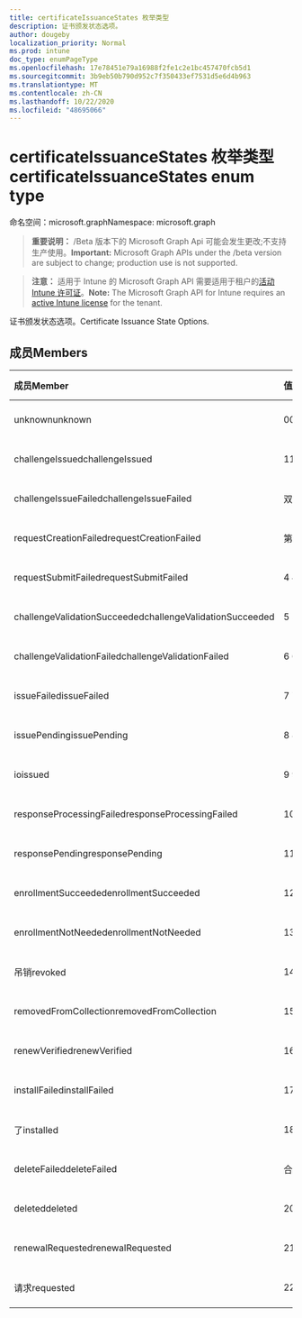 ```yaml
---
title: certificateIssuanceStates 枚举类型
description: 证书颁发状态选项。
author: dougeby
localization_priority: Normal
ms.prod: intune
doc_type: enumPageType
ms.openlocfilehash: 17e78451e79a16988f2fe1c2e1bc457470fcb5d1
ms.sourcegitcommit: 3b9eb50b790d952c7f350433ef7531d5e6d4b963
ms.translationtype: MT
ms.contentlocale: zh-CN
ms.lasthandoff: 10/22/2020
ms.locfileid: "48695066"
---
```

# <a name="certificateissuancestates-enum-type"></a><span data-ttu-id="e3384-103">certificateIssuanceStates 枚举类型</span><span class="sxs-lookup"><span data-stu-id="e3384-103">certificateIssuanceStates enum type</span></span>

<span data-ttu-id="e3384-104">命名空间：microsoft.graph</span><span class="sxs-lookup"><span data-stu-id="e3384-104">Namespace: microsoft.graph</span></span>

> <span data-ttu-id="e3384-105">**重要说明：** /Beta 版本下的 Microsoft Graph Api 可能会发生更改;不支持生产使用。</span><span class="sxs-lookup"><span data-stu-id="e3384-105">**Important:** Microsoft Graph APIs under the /beta version are subject to change; production use is not supported.</span></span>

> <span data-ttu-id="e3384-106">**注意：** 适用于 Intune 的 Microsoft Graph API 需要适用于租户的[活动 Intune 许可证](https://go.microsoft.com/fwlink/?linkid=839381)。</span><span class="sxs-lookup"><span data-stu-id="e3384-106">**Note:** The Microsoft Graph API for Intune requires an [active Intune license](https://go.microsoft.com/fwlink/?linkid=839381) for the tenant.</span></span>

<span data-ttu-id="e3384-107">证书颁发状态选项。</span><span class="sxs-lookup"><span data-stu-id="e3384-107">Certificate Issuance State Options.</span></span>

## <a name="members"></a><span data-ttu-id="e3384-108">成员</span><span class="sxs-lookup"><span data-stu-id="e3384-108">Members</span></span>
|<span data-ttu-id="e3384-109">成员</span><span class="sxs-lookup"><span data-stu-id="e3384-109">Member</span></span>|<span data-ttu-id="e3384-110">值</span><span class="sxs-lookup"><span data-stu-id="e3384-110">Value</span></span>|<span data-ttu-id="e3384-111">说明</span><span class="sxs-lookup"><span data-stu-id="e3384-111">Description</span></span>|
|:---|:---|:---|
|<span data-ttu-id="e3384-112">unknown</span><span class="sxs-lookup"><span data-stu-id="e3384-112">unknown</span></span>|<span data-ttu-id="e3384-113">0</span><span class="sxs-lookup"><span data-stu-id="e3384-113">0</span></span>|<span data-ttu-id="e3384-114">尚未记录</span><span class="sxs-lookup"><span data-stu-id="e3384-114">Not yet documented</span></span>|
|<span data-ttu-id="e3384-115">challengeIssued</span><span class="sxs-lookup"><span data-stu-id="e3384-115">challengeIssued</span></span>|<span data-ttu-id="e3384-116">1</span><span class="sxs-lookup"><span data-stu-id="e3384-116">1</span></span>|<span data-ttu-id="e3384-117">尚未记录</span><span class="sxs-lookup"><span data-stu-id="e3384-117">Not yet documented</span></span>|
|<span data-ttu-id="e3384-118">challengeIssueFailed</span><span class="sxs-lookup"><span data-stu-id="e3384-118">challengeIssueFailed</span></span>|<span data-ttu-id="e3384-119">双面</span><span class="sxs-lookup"><span data-stu-id="e3384-119">2</span></span>|<span data-ttu-id="e3384-120">尚未记录</span><span class="sxs-lookup"><span data-stu-id="e3384-120">Not yet documented</span></span>|
|<span data-ttu-id="e3384-121">requestCreationFailed</span><span class="sxs-lookup"><span data-stu-id="e3384-121">requestCreationFailed</span></span>|<span data-ttu-id="e3384-122">第三章</span><span class="sxs-lookup"><span data-stu-id="e3384-122">3</span></span>|<span data-ttu-id="e3384-123">尚未记录</span><span class="sxs-lookup"><span data-stu-id="e3384-123">Not yet documented</span></span>|
|<span data-ttu-id="e3384-124">requestSubmitFailed</span><span class="sxs-lookup"><span data-stu-id="e3384-124">requestSubmitFailed</span></span>|<span data-ttu-id="e3384-125">4 </span><span class="sxs-lookup"><span data-stu-id="e3384-125">4</span></span>|<span data-ttu-id="e3384-126">尚未记录</span><span class="sxs-lookup"><span data-stu-id="e3384-126">Not yet documented</span></span>|
|<span data-ttu-id="e3384-127">challengeValidationSucceeded</span><span class="sxs-lookup"><span data-stu-id="e3384-127">challengeValidationSucceeded</span></span>|<span data-ttu-id="e3384-128">5 </span><span class="sxs-lookup"><span data-stu-id="e3384-128">5</span></span>|<span data-ttu-id="e3384-129">尚未记录</span><span class="sxs-lookup"><span data-stu-id="e3384-129">Not yet documented</span></span>|
|<span data-ttu-id="e3384-130">challengeValidationFailed</span><span class="sxs-lookup"><span data-stu-id="e3384-130">challengeValidationFailed</span></span>|<span data-ttu-id="e3384-131">6 </span><span class="sxs-lookup"><span data-stu-id="e3384-131">6</span></span>|<span data-ttu-id="e3384-132">尚未记录</span><span class="sxs-lookup"><span data-stu-id="e3384-132">Not yet documented</span></span>|
|<span data-ttu-id="e3384-133">issueFailed</span><span class="sxs-lookup"><span data-stu-id="e3384-133">issueFailed</span></span>|<span data-ttu-id="e3384-134">7 </span><span class="sxs-lookup"><span data-stu-id="e3384-134">7</span></span>|<span data-ttu-id="e3384-135">尚未记录</span><span class="sxs-lookup"><span data-stu-id="e3384-135">Not yet documented</span></span>|
|<span data-ttu-id="e3384-136">issuePending</span><span class="sxs-lookup"><span data-stu-id="e3384-136">issuePending</span></span>|<span data-ttu-id="e3384-137">8 </span><span class="sxs-lookup"><span data-stu-id="e3384-137">8</span></span>|<span data-ttu-id="e3384-138">尚未记录</span><span class="sxs-lookup"><span data-stu-id="e3384-138">Not yet documented</span></span>|
|<span data-ttu-id="e3384-139">io</span><span class="sxs-lookup"><span data-stu-id="e3384-139">issued</span></span>|<span data-ttu-id="e3384-140">9 </span><span class="sxs-lookup"><span data-stu-id="e3384-140">9</span></span>|<span data-ttu-id="e3384-141">尚未记录</span><span class="sxs-lookup"><span data-stu-id="e3384-141">Not yet documented</span></span>|
|<span data-ttu-id="e3384-142">responseProcessingFailed</span><span class="sxs-lookup"><span data-stu-id="e3384-142">responseProcessingFailed</span></span>|<span data-ttu-id="e3384-143">10  </span><span class="sxs-lookup"><span data-stu-id="e3384-143">10</span></span>|<span data-ttu-id="e3384-144">尚未记录</span><span class="sxs-lookup"><span data-stu-id="e3384-144">Not yet documented</span></span>|
|<span data-ttu-id="e3384-145">responsePending</span><span class="sxs-lookup"><span data-stu-id="e3384-145">responsePending</span></span>|<span data-ttu-id="e3384-146">11x17</span><span class="sxs-lookup"><span data-stu-id="e3384-146">11</span></span>|<span data-ttu-id="e3384-147">尚未记录</span><span class="sxs-lookup"><span data-stu-id="e3384-147">Not yet documented</span></span>|
|<span data-ttu-id="e3384-148">enrollmentSucceeded</span><span class="sxs-lookup"><span data-stu-id="e3384-148">enrollmentSucceeded</span></span>|<span data-ttu-id="e3384-149">12 </span><span class="sxs-lookup"><span data-stu-id="e3384-149">12</span></span>|<span data-ttu-id="e3384-150">尚未记录</span><span class="sxs-lookup"><span data-stu-id="e3384-150">Not yet documented</span></span>|
|<span data-ttu-id="e3384-151">enrollmentNotNeeded</span><span class="sxs-lookup"><span data-stu-id="e3384-151">enrollmentNotNeeded</span></span>|<span data-ttu-id="e3384-152">13 </span><span class="sxs-lookup"><span data-stu-id="e3384-152">13</span></span>|<span data-ttu-id="e3384-153">尚未记录</span><span class="sxs-lookup"><span data-stu-id="e3384-153">Not yet documented</span></span>|
|<span data-ttu-id="e3384-154">吊销</span><span class="sxs-lookup"><span data-stu-id="e3384-154">revoked</span></span>|<span data-ttu-id="e3384-155">14 </span><span class="sxs-lookup"><span data-stu-id="e3384-155">14</span></span>|<span data-ttu-id="e3384-156">尚未记录</span><span class="sxs-lookup"><span data-stu-id="e3384-156">Not yet documented</span></span>|
|<span data-ttu-id="e3384-157">removedFromCollection</span><span class="sxs-lookup"><span data-stu-id="e3384-157">removedFromCollection</span></span>|<span data-ttu-id="e3384-158">15 </span><span class="sxs-lookup"><span data-stu-id="e3384-158">15</span></span>|<span data-ttu-id="e3384-159">尚未记录</span><span class="sxs-lookup"><span data-stu-id="e3384-159">Not yet documented</span></span>|
|<span data-ttu-id="e3384-160">renewVerified</span><span class="sxs-lookup"><span data-stu-id="e3384-160">renewVerified</span></span>|<span data-ttu-id="e3384-161">16 </span><span class="sxs-lookup"><span data-stu-id="e3384-161">16</span></span>|<span data-ttu-id="e3384-162">尚未记录</span><span class="sxs-lookup"><span data-stu-id="e3384-162">Not yet documented</span></span>|
|<span data-ttu-id="e3384-163">installFailed</span><span class="sxs-lookup"><span data-stu-id="e3384-163">installFailed</span></span>|<span data-ttu-id="e3384-164">17 </span><span class="sxs-lookup"><span data-stu-id="e3384-164">17</span></span>|<span data-ttu-id="e3384-165">尚未记录</span><span class="sxs-lookup"><span data-stu-id="e3384-165">Not yet documented</span></span>|
|<span data-ttu-id="e3384-166">了</span><span class="sxs-lookup"><span data-stu-id="e3384-166">installed</span></span>|<span data-ttu-id="e3384-167">18 </span><span class="sxs-lookup"><span data-stu-id="e3384-167">18</span></span>|<span data-ttu-id="e3384-168">尚未记录</span><span class="sxs-lookup"><span data-stu-id="e3384-168">Not yet documented</span></span>|
|<span data-ttu-id="e3384-169">deleteFailed</span><span class="sxs-lookup"><span data-stu-id="e3384-169">deleteFailed</span></span>|<span data-ttu-id="e3384-170">合</span><span class="sxs-lookup"><span data-stu-id="e3384-170">19</span></span>|<span data-ttu-id="e3384-171">尚未记录</span><span class="sxs-lookup"><span data-stu-id="e3384-171">Not yet documented</span></span>|
|<span data-ttu-id="e3384-172">deleted</span><span class="sxs-lookup"><span data-stu-id="e3384-172">deleted</span></span>|<span data-ttu-id="e3384-173">20</span><span class="sxs-lookup"><span data-stu-id="e3384-173">20</span></span>|<span data-ttu-id="e3384-174">尚未记录</span><span class="sxs-lookup"><span data-stu-id="e3384-174">Not yet documented</span></span>|
|<span data-ttu-id="e3384-175">renewalRequested</span><span class="sxs-lookup"><span data-stu-id="e3384-175">renewalRequested</span></span>|<span data-ttu-id="e3384-176"> 21</span><span class="sxs-lookup"><span data-stu-id="e3384-176">21</span></span>|<span data-ttu-id="e3384-177">尚未记录</span><span class="sxs-lookup"><span data-stu-id="e3384-177">Not yet documented</span></span>|
|<span data-ttu-id="e3384-178">请求</span><span class="sxs-lookup"><span data-stu-id="e3384-178">requested</span></span>|<span data-ttu-id="e3384-179">22</span><span class="sxs-lookup"><span data-stu-id="e3384-179">22</span></span>|<span data-ttu-id="e3384-180">尚未记录</span><span class="sxs-lookup"><span data-stu-id="e3384-180">Not yet documented</span></span>|






